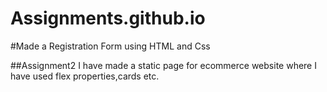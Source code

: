# Assignments.github.io
#Made a Registration Form using HTML and Css

##Assignment2
I have made a static page for ecommerce website where I have used flex properties,cards etc.
